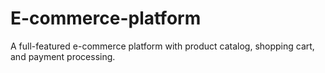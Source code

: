 # E-commerce-platform
A full-featured e-commerce platform with product catalog, shopping cart, and payment processing.
